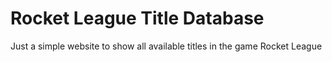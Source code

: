 # Rocket League Title Database
Just a simple website to show all available titles in the game Rocket League
